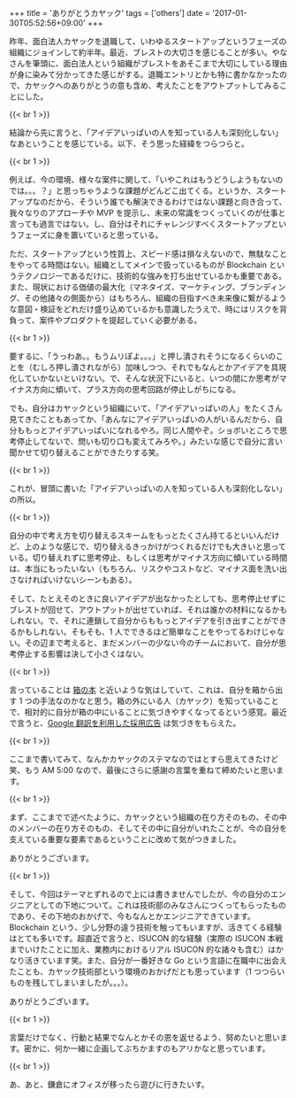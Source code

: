+++
title = 'ありがとうカヤック'
tags = ['others']
date = '2017-01-30T05:52:56+09:00'
+++

昨年、面白法人カヤックを退職して、いわゆるスタートアップというフェーズの組織にジョインして約半年。最近、ブレストの大切さを感じることが多い。やなさんを筆頭に、面白法人という組織がブレストをあそこまで大切にしている理由が身に染みて分かってきた感じがする。退職エントリとかも特に書かなかったので、カヤックへのありがとうの意も含め、考えたことをアウトプットしてみることにした。

<!--more-->

{{< br 1 >}}

結論から先に言うと、「アイデアいっぱいの人を知っている人も深刻化しない」なあということを感じている。以下、そう思った経緯をつらつらと。

{{< br 1 >}}

例えば、今の環境、様々な案件に関して、「いやこれはもうどうしようもないのでは。。。？」と思っちゃうような課題がどんどこ出てくる。というか、スタートアップなのだから、そういう誰でも解決できるわけではない課題と向き合って、我々なりのアプローチや MVP を提示し、未来の常識をつくっていくのが仕事と言っても過言ではない。し、自分はそれにチャレンジすべくスタートアップというフェーズに身を置いていると思っている。

ただ、スタートアップという性質上、スピード感は損なえないので、無駄なことをやってる時間はない。組織としてメインで扱っているものが Blockchain というテクノロジーであるだけに、技術的な強みを打ち出せているかも重要である。また、現状における価値の最大化（マネタイズ、マーケティング、ブランディング、その他諸々の側面から）はもちろん、組織の目指すべき未来像に繋がるような意図・検証をどれだけ盛り込めているかも意識したうえで、時にはリスクを背負って、案件やプロダクトを提起していく必要がある。

{{< br 1 >}}

要するに、「うっわあ。。もうムリぽよ。。。」と押し潰されそうになるくらいのことを（むしろ押し潰されながら）加味しつつ、それでもなんとかアイデアを具現化していかないといけない。で、そんな状況下にいると、いつの間にか思考がマイナス方向に傾いて、プラス方向の思考回路が停止しがちになる。

でも、自分はカヤックという組織にいて、「アイデアいっぱいの人」をたくさん見てきたこともあってか、「あんなにアイデアいっぱいの人がいるんだから、自分ももっとアイデアいっぱいになれるやろ。同じ人間やぞ。ショボいところで思考停止してないで、問いも切り口も変えてみろや。」みたいな感じで自分に言い聞かせて切り替えることができたりする笑。

{{< br 1 >}}

これが、冒頭に書いた「アイデアいっぱいの人を知っている人も深刻化しない」の所以。

{{< br 1 >}}

自分の中で考え方を切り替えるスキームをもっとたくさん持てるといいんだけど、上のような感じで、切り替えるきっかけがつくれるだけでも大きいと思っている。切り替えれずに思考停止、もしくは思考がマイナス方向に傾いている時間は、本当にもったいない（もちろん、リスクやコストなど、マイナス面を洗い出さなければいけないシーンもある）。

そして、たとえそのときに良いアイデアが出なかったとしても、思考停止せずにブレストが回せて、アウトプットが出せていれば、それは誰かの材料になるかもしれない。で、それに連鎖して自分からももっとアイデアを引き出すことができるかもしれない。そもそも、1 人でできるほど簡単なことをやってるわけじゃない。その辺まで考えると、まだメンバーの少ない今のチームにおいて、自分が思考停止する影響は決して小さくはない。

{{< br 1 >}}

言っていることは [箱の本](https://www.amazon.co.jp/%E8%87%AA%E5%88%86%E3%81%AE%E5%B0%8F%E3%81%95%E3%81%AA%E3%80%8C%E7%AE%B1%E3%80%8D%E3%81%8B%E3%82%89%E8%84%B1%E5%87%BA%E3%81%99%E3%82%8B%E6%96%B9%E6%B3%95-%E3%82%A2%E3%83%BC%E3%83%93%E3%83%B3%E3%82%B8%E3%83%A3%E3%83%BC-%E3%82%A4%E3%83%B3%E3%82%B9%E3%83%86%E3%82%A3%E3%83%81%E3%83%A5%E3%83%BC%E3%83%88/dp/4479791779) と近いような気はしていて、これは、自分を箱から出す 1 つの手法なのかなと思う。箱の外にいる人（カヤック）を知っていることで、相対的に自分が箱の中にいることに気づきやすくなってるという感覚。最近で言うと、[Google 翻訳を利用した採用広告](https://twitter.com/kayac_inc/status/824820389125558272) は気づきをもらえた。

{{< br 1 >}}

ここまで書いてみて、なんかカヤックのステマなのではとすら思えてきたけど笑、もう AM 5:00 なので、最後にさらに感謝の言葉を重ねて締めたいと思います。

{{< br 1 >}}

まず、ここまでで述べたように、カヤックという組織の在り方そのもの、その中のメンバーの在り方そのもの、そしてその中に自分がいれたことが、今の自分を支えている重要な要素であるということに改めて気がつきました。

ありがとうございます。

{{< br 1 >}}

そして、今回はテーマとずれるので上には書きませんでしたが、今の自分のエンジニアとしての下地について。これは技術部のみなさんにつくってもらったものであり、その下地のおかげで、今もなんとかエンジニアできています。Blockchain という、少し分野の違う技術を触ってもいますが、活きてくる経験はとても多いです。超直近で言うと、ISUCON 的な経験（実際の ISUCON 本戦までいけたことに加え、業務内におけるリアル ISUCON 的な諸々も含む）はかなり活きています笑。また、自分が一番好きな Go という言語に在職中に出会えたことも、カヤック技術部という環境のおかげだとも思っています（1 つつらいものを残してしまいましたが。。。）。

ありがとうございます。

{{< br 1 >}}

言葉だけでなく、行動と結果でなんとかその恩を返せるよう、努めたいと思います。密かに、何か一緒に企画してぶちかますのもアリかなと思っています。

{{< br 1 >}}

あ、あと、鎌倉にオフィスが移ったら遊びに行きたいす。
